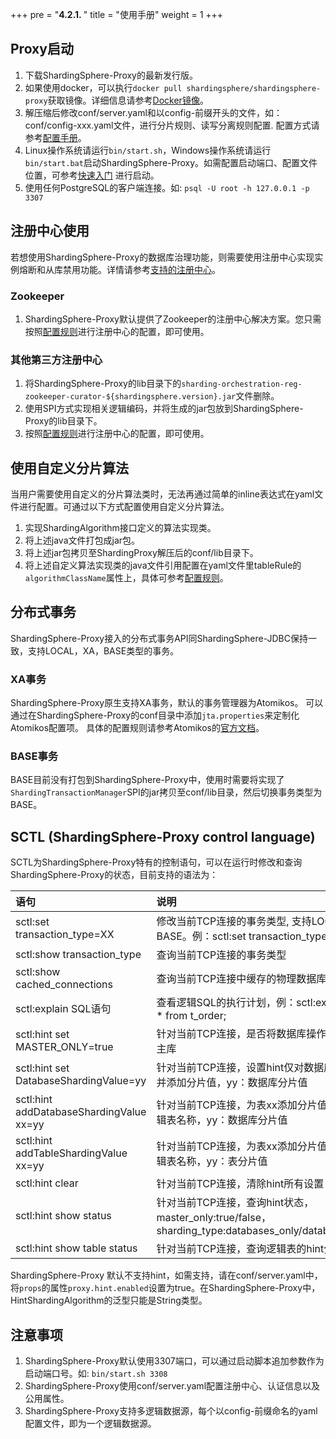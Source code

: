 +++
pre = "<b>4.2.1. </b>"
title = "使用手册"
weight = 1
+++

## Proxy启动

1. 下载ShardingSphere-Proxy的最新发行版。
1. 如果使用docker，可以执行`docker pull shardingsphere/shardingsphere-proxy`获取镜像。详细信息请参考[Docker镜像](/cn/manual/shardingsphere-proxy/docker/)。
1. 解压缩后修改conf/server.yaml和以config-前缀开头的文件，如：conf/config-xxx.yaml文件，进行分片规则、读写分离规则配置. 配置方式请参考[配置手册](/cn/manual/shardingsphere-proxy/configuration/)。
1. Linux操作系统请运行`bin/start.sh`，Windows操作系统请运行`bin/start.bat`启动ShardingSphere-Proxy。如需配置启动端口、配置文件位置，可参考[快速入门](/cn/quick-start/shardingsphere-proxy-quick-start/)
进行启动。
1. 使用任何PostgreSQL的客户端连接。如: `psql -U root -h 127.0.0.1 -p 3307`

## 注册中心使用

若想使用ShardingSphere-Proxy的数据库治理功能，则需要使用注册中心实现实例熔断和从库禁用功能。详情请参考[支持的注册中心](/cn/features/orchestration/supported-registry-repo/)。

### Zookeeper

1. ShardingSphere-Proxy默认提供了Zookeeper的注册中心解决方案。您只需按照[配置规则](/cn/manual/shardingsphere-proxy/configuration/)进行注册中心的配置，即可使用。

### 其他第三方注册中心

1. 将ShardingSphere-Proxy的lib目录下的`sharding-orchestration-reg-zookeeper-curator-${shardingsphere.version}.jar`文件删除。
1. 使用SPI方式实现相关逻辑编码，并将生成的jar包放到ShardingSphere-Proxy的lib目录下。
1. 按照[配置规则](/cn/manual/shardingsphere-proxy/configuration/)进行注册中心的配置，即可使用。

## 使用自定义分片算法

当用户需要使用自定义的分片算法类时，无法再通过简单的inline表达式在yaml文件进行配置。可通过以下方式配置使用自定义分片算法。

1. 实现ShardingAlgorithm接口定义的算法实现类。
1. 将上述java文件打包成jar包。
1. 将上述jar包拷贝至ShardingProxy解压后的conf/lib目录下。
1. 将上述自定义算法实现类的java文件引用配置在yaml文件里tableRule的`algorithmClassName`属性上，具体可参考[配置规则](/cn/manual/shardingsphere-proxy/configuration/)。

## 分布式事务

ShardingSphere-Proxy接入的分布式事务API同ShardingSphere-JDBC保持一致，支持LOCAL，XA，BASE类型的事务。

### XA事务

ShardingSphere-Proxy原生支持XA事务，默认的事务管理器为Atomikos。
可以通过在ShardingSphere-Proxy的conf目录中添加`jta.properties`来定制化Atomikos配置项。
具体的配置规则请参考Atomikos的[官方文档](https://www.atomikos.com/Documentation/JtaProperties)。

### BASE事务

BASE目前没有打包到ShardingSphere-Proxy中，使用时需要将实现了`ShardingTransactionManager`SPI的jar拷贝至conf/lib目录，然后切换事务类型为BASE。

## SCTL (ShardingSphere-Proxy control language)

SCTL为ShardingSphere-Proxy特有的控制语句，可以在运行时修改和查询ShardingSphere-Proxy的状态，目前支持的语法为：

| 语句                                     | 说明                                                                                            |
|:----------------------------------------|:------------------------------------------------------------------------------------------------|
|sctl:set transaction_type=XX             | 修改当前TCP连接的事务类型, 支持LOCAL，XA，BASE。例：sctl:set transaction_type=XA                       |
|sctl:show transaction_type               | 查询当前TCP连接的事务类型                                                                           |
|sctl:show cached_connections             | 查询当前TCP连接中缓存的物理数据库连接个数                                                              |
|sctl:explain SQL语句                      | 查看逻辑SQL的执行计划，例：sctl:explain select * from t_order;                                      |
|sctl:hint set MASTER_ONLY=true           | 针对当前TCP连接，是否将数据库操作强制路由到主库                                                         |
|sctl:hint set DatabaseShardingValue=yy   | 针对当前TCP连接，设置hint仅对数据库分片有效，并添加分片值，yy：数据库分片值                                 |
|sctl:hint addDatabaseShardingValue xx=yy | 针对当前TCP连接，为表xx添加分片值yy，xx：逻辑表名称，yy：数据库分片值                                      |
|sctl:hint addTableShardingValue xx=yy    | 针对当前TCP连接，为表xx添加分片值yy，xx：逻辑表名称，yy：表分片值                                         |
|sctl:hint clear                          | 针对当前TCP连接，清除hint所有设置                                                                    |
|sctl:hint show status                    | 针对当前TCP连接，查询hint状态，master_only:true/false，sharding_type:databases_only/databases_tables |
|sctl:hint show table status              | 针对当前TCP连接，查询逻辑表的hint分片值                                                               |

ShardingSphere-Proxy 默认不支持hint，如需支持，请在conf/server.yaml中，将`props`的属性`proxy.hint.enabled`设置为true。在ShardingSphere-Proxy中，HintShardingAlgorithm的泛型只能是String类型。



## 注意事项

1. ShardingSphere-Proxy默认使用3307端口，可以通过启动脚本追加参数作为启动端口号。如: `bin/start.sh 3308`
1. ShardingSphere-Proxy使用conf/server.yaml配置注册中心、认证信息以及公用属性。
1. ShardingSphere-Proxy支持多逻辑数据源，每个以config-前缀命名的yaml配置文件，即为一个逻辑数据源。
